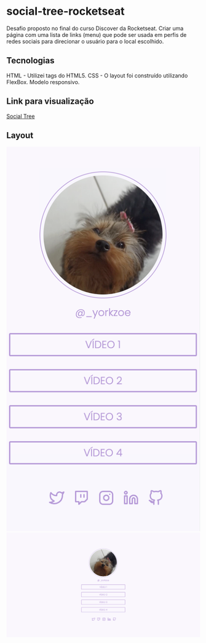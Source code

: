 # social-tree-rocketseat

Desafio proposto no final do curso Discover da Rocketseat.
Criar uma página com uma lista de links (menu) que pode ser usada em perfis de redes sociais para direcionar o usuário para o local escolhido. 

## Tecnologias ##

HTML - Utilizei tags do HTML5.
CSS - O layout foi construído utilizando FlexBox. Modelo responsivo. 

## Link para visualização ##

[Social Tree](https://alesandraisla.github.io/social-tree-rocketseat/)

## Layout ##

![Mobile](https://github.com/alesandraisla/social-tree-rocketseat/blob/master/assets/mobile.png)
![Desktop](https://github.com/alesandraisla/social-tree-rocketseat/blob/master/assets/desktop.png)

